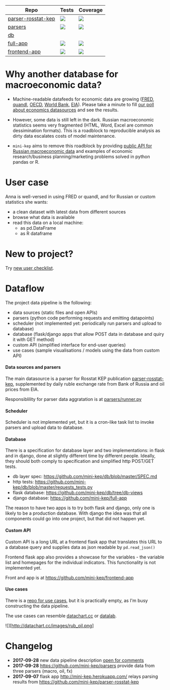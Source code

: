 | Repo | Tests | Coverage |
| ---- | ----- | -------- |
| [parser-rosstat-kep](https://github.com/mini-kep/parser-rosstat-kep) | [![](https://travis-ci.org/mini-kep/parser-rosstat-kep.svg?branch=master)](https://travis-ci.org/mini-kep/parser-rosstat-kep) | [![](https://codecov.io/gh/mini-kep/parser-rosstat-kep/branch/master/graphs/badge.svg)](https://codecov.io/gh/mini-kep/parser-rosstat-kep) |
| [parsers](https://github.com/mini-kep/parsers) | [![](https://travis-ci.org/mini-kep/parsers.svg?branch=master)](https://travis-ci.org/mini-kep/parsers) | [![](https://codecov.io/gh/mini-kep/parsers/branch/master/graphs/badge.svg)](https://codecov.io/gh/mini-kep/parsers) |
| [db](https://github.com/mini-kep/db) |  |  |
| [full-app](https://github.com/mini-kep/full-app) | [![](https://travis-ci.org/mini-kep/full-app.svg?branch=master)](https://travis-ci.org/mini-kep/full-app) | [![](https://codecov.io/gh/mini-kep/full-app/branch/master/graphs/badge.svg)](https://codecov.io/gh/mini-kep/full-app) |
| [frontend-app](https://github.com/mini-kep/frontend-app) | [![](https://travis-ci.org/mini-kep/frontend-app.svg?branch=master)](https://travis-ci.org/mini-kep/frontend-app) | [![](https://codecov.io/gh/mini-kep/frontend-app/branch/master/graphs/badge.svg)](https://codecov.io/gh/mini-kep/frontend-app) |

Why another database for macroeconomic data?
============================================

- Machine-readable datafeeds for economic data are growing ([FRED](https://research.stlouisfed.org/docs/api/fred/), 
  [quandl](https://blog.quandl.com/api-for-economic-data), 
  [OECD](https://data.oecd.org/api), 
  [World Bank](https://datahelpdesk.worldbank.org/knowledgebase/topics/125589), 
  [EIA](https://www.eia.gov/opendata/)). Please take a minute to fill [our poll about economics datasources](https://goo.gl/2wY43R) and see the results.  

- However, some data is still left in the dark. Russian macroeconomic statistics seems very fragmented (HTML, Word, Excel are common dessimination formats). This is a roadblock to reproducible analysis as dirty data escalates costs of model maintenance.      

- ```mini-kep``` aims to remove this roadblock by providing 
  [public API for Russian macroeconomic data](http://mini-kep.herokuapp.com/) 
  and examples of economic research/business planning/marketing  problems solved in python pandas or R.
  
 
User case
=========

Anna is well-versed in using FRED or quandl, and for Russian or custom statistics she wants:

- a clean dataset with latest data from different sources
- browse what data is available
- read this data on a local machine:
   - as pd.DataFrame 
   - as R dataframe  

New to project?
===============

Try [new user checklist](https://github.com/mini-kep/intro/wiki/New-user-checklist).

Dataflow
========

The project data pipeline is the following:
- data sources (static files and open APIs)
- parsers (python code performing requests and emitting datapoints) 
- scheduler (not implemented yet: periodically run parsers and upload to database)
- database (flask/django apps that allow POST data in database and quiry it with GET method)
- custom API (simplified interface for end-user queries)
- use cases (sample visualisations / models using the data from custom API)

#### Data sources and parsers

The main datasource is a parser for Rosstat KEP publication [parser-rosstat-kep](https://github.com/mini-kep/parser-rosstat-kep), supplemented by daily ruble exchange rate from Bank of Russia and oil prices from EIA.

Responsiblility for parser data aggratation is at [parsers/runner.py](https://github.com/mini-kep/parsers/blob/master/parsers/runner.py)


#### Scheduler

Scheduler is not implemented yet, but it is a cron-like task list to invoke parsers and upload data to database. 

#### Database

There is a specification for database layer and two implementations: in flask and in django, done at slightly different time by different people. Ideally, they should both comply to specification and simplified http POST/GET tests.

- db layer spec: <https://github.com/mini-kep/db/blob/master/SPEC.md>
- http tests: <https://github.com/mini-kep/db/blob/master/requests_tests.py>
- flask database: <https://github.com/mini-kep/db/tree/db-views>
- django database: <https://github.com/mini-kep/full-app>

The reason to have two apps is to try both flask and django, only one is likely to be a production database. With django the idea was that all components could go into one project, but that did not happen yet.

#### Custom API 

Custom API is a long URL at a frontend flask app that translates this URL to a database query and supplies data as json readable
by ```pd.read_json()```

Frontend flask app also provides a showcase for the variables - the variable list and homepages for the individual indicators. This functionality is not implemented yet.

Front and app is at <https://github.com/mini-kep/frontend-app> 

#### Use cases

There is a [repo for use cases](https://github.com/mini-kep/user-charts), but it is practically empty, as I'm busy constructing the data pipeline.

The use cases can resemble [datachart.cc](http://datachart.cc/)  or [datalab](https://github.com/epogrebnyak/data-lab).

![][http://datachart.cc/images/rub_oil.png]


# Changelog
- **2017-09-28** new data pipeline description [open for comments](https://github.com/mini-kep/intro/issues/14) 
- **2017-09-28** <https://github.com/mini-kep/parsers> provide data from three parsers (macro, oil, fx)
- **2017-09-07** flask app <http://mini-kep.herokuapp.com/> relays parsing results from 
                 <https://github.com/mini-kep/parser-rosstat-kep>  
                 
